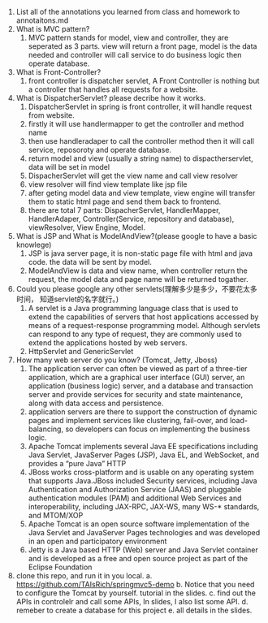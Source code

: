 1. List all of the annotations you learned from class and homework to annotaitons.md
2. What is MVC pattern?
   1. MVC pattern stands for model, view and controller, they are seperated as 3 parts. view will return a front page, model is the data needed and controller will call service to do business logic then operate database.
3. What is Front-Controller?
   1. front controller is dispatcher servlet, A Front Controller is nothing but a controller that handles all requests for a website.
4. What is DispatcherServlet? please decribe how it works.
   1. DispatcherServlet in spring is front controller, it will handle request from website.
   2. firstly it will use handlermapper to get the controller and method name
   3.  then use handleradaper to call the controller method then it will call service, reposoroty and operate database.
   4.  return model and view (usually a string name) to dispactherservlet, data will be set in model
   5.  DispacherServlet will get the view name and call view resolver 
   6.  view resolver will find view template like jsp file
   7.  after geting model data and view template, view engine will transfer them to static html page and send them back to frontend.
   8.  there are total 7 parts: DispacherServlet, HandlerMapper, HandlerAdaper, Controller(Service, repository and database), viewResolver, View Engine, Model.
5. What is JSP and What is ModelAndView?(please google to have a basic knowlege)
   1. JSP is java server page, it is non-static page file with html and java code. the data will be sent by model.
   2. ModelAndView is data and view name, when controller return the request, the model data and page name will be returned togather.
6. Could you please google any other servlets(理解多少是多少，不要花太多时间， 知道servlet的名字就行。)
   1. A servlet is a Java programming language class that is used to extend the capabilities of servers that host applications accessed by means of a request-response programming model. Although servlets can respond to any type of request, they are commonly used to extend the applications hosted by web servers.
   2. HttpServlet and GenericServlet
7. How many web server do you know? (Tomcat, Jetty, Jboss)
   1. The application server can often be viewed as part of a three-tier application, which are a graphical user interface (GUI) server, an application (business logic) server, and a database and transaction server and provide services for security and state maintenance, along with data access and persistence.
   2. application servers are there to support the construction of dynamic pages and implement services like clustering, fail-over, and load-balancing, so developers can focus on implementing the business logic.
   3. Apache Tomcat implements several Java EE specifications including Java Servlet, JavaServer Pages (JSP), Java EL, and WebSocket, and provides a “pure Java” HTTP
   4. JBoss works cross-platform and is usable on any operating system that supports Java.JBoss included Security services, including Java Authentication and Authorization Service (JAAS) and pluggable authentication modules (PAM) and additional Web Services and interoperability, including JAX-RPC, JAX-WS, many WS-* standards, and MTOM/XOP
   5. Apache Tomcat is an open source software implementation of the Java Servlet and JavaServer Pages technologies and was developed in an open and participatory environment 
   6. Jetty is a Java based HTTP (Web) server and Java Servlet container and is developed as a free and open source project as part of the Eclipse Foundation
8. clone this repo, and run it in you local.
   a. https://github.com/TAIsRich/springmvc5-demo
   b. Notice that you need to configure the Tomcat by yourself. tutorial in
the slides.
   c. find out the APIs in controlelr and call some APIs, In slides, I also list
some API.
   d. remeber to create a database for this project
   e. all details in the slides.